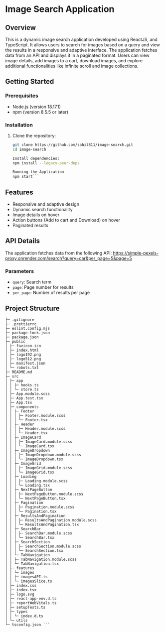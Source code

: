 # Image Search Application

## Overview

This is a dynamic image search application developed using ReactJS, and TypeScript. It allows users to search for images based on a query and view the results in a responsive and adaptive interface. The application fetches data from an API and displays it in a paginated format. Users can view image details, add images to a cart, download images, and explore additional functionalities like infinite scroll and image collections.

## Getting Started

### Prerequisites

- Node.js (version 18.17.1)
- npm (version 8.5.5 or later)

### Installation

1. Clone the repository:

   ````sh
   git clone https://github.com/sahil811/image-search.git
   cd image-search

   Install dependencies:
   npm install --legacy-peer-deps

   Running the Application
   npm start```
   ````

## Features

- Responsive and adaptive design
- Dynamic search functionality
- Image details on hover
- Action buttons (Add to cart and Download) on hover
- Paginated results

## API Details

The application fetches data from the following API:
https://simple-pexels-proxy.onrender.com/search?query=car&per_page=5&page=5

### Parameters

- `query`: Search term
- `page`: Page number for results
- `per_page`: Number of results per page

## Project Structure

````image-search
├─ .gitignore
├─ .prettierrc
├─ eslint.config.mjs
├─ package-lock.json
├─ package.json
├─ public
│ ├─ favicon.ico
│ ├─ index.html
│ ├─ logo192.png
│ ├─ logo512.png
│ ├─ manifest.json
│ └─ robots.txt
├─ README.md
├─ src
│ ├─ app
│ │ ├─ hooks.ts
│ │ └─ store.ts
│ ├─ App.module.scss
│ ├─ App.test.tsx
│ ├─ App.tsx
│ ├─ components
│ │ ├─ Footer
│ │ │ ├─ Footer.module.scss
│ │ │ └─ Footer.tsx
│ │ ├─ Header
│ │ │ ├─ Header.module.scss
│ │ │ └─ Header.tsx
│ │ ├─ ImageCard
│ │ │ ├─ ImageCard.module.scss
│ │ │ └─ ImageCard.tsx
│ │ ├─ ImageDropdown
│ │ │ ├─ ImageDropdown.module.scss
│ │ │ └─ ImageDropdown.tsx
│ │ ├─ ImageGrid
│ │ │ ├─ ImageGrid.module.scss
│ │ │ └─ ImageGrid.tsx
│ │ ├─ Loading
│ │ │ ├─ Loading.module.scss
│ │ │ └─ Loading.tsx
│ │ ├─ NextPageButton
│ │ │ ├─ NextPageButton.module.scss
│ │ │ └─ NextPageButton.tsx
│ │ ├─ Pagination
│ │ │ ├─ Pagination.module.scss
│ │ │ └─ Pagination.tsx
│ │ ├─ ResultsAndPagination
│ │ │ ├─ ResultsAndPagination.module.scss
│ │ │ └─ ResultsAndPagination.tsx
│ │ ├─ SearchBar
│ │ │ ├─ SearchBar.module.scss
│ │ │ └─ SearchBar.tsx
│ │ ├─ SearchSection
│ │ │ ├─ SearchSection.module.scss
│ │ │ └─ SearchSection.tsx
│ │ └─ TabNavigation
│ │ ├─ TabNavigation.module.scss
│ │ └─ TabNavigation.tsx
│ ├─ features
│ │ └─ images
│ │ ├─ imagesAPI.ts
│ │ └─ imagesSlice.ts
│ ├─ index.css
│ ├─ index.tsx
│ ├─ logo.svg
│ ├─ react-app-env.d.ts
│ ├─ reportWebVitals.ts
│ ├─ setupTests.ts
│ ├─ types
│ │ └─ index.d.ts
│ └─ utils
└─ tsconfig.json ```
````
